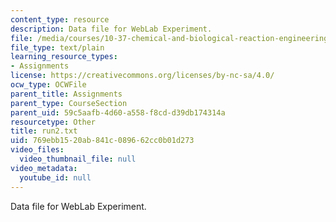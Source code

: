 ```yaml
---
content_type: resource
description: Data file for WebLab Experiment.
file: /media/courses/10-37-chemical-and-biological-reaction-engineering-spring-2007/769ebb1520ab841c089662cc0b01d273_run2.txt
file_type: text/plain
learning_resource_types:
- Assignments
license: https://creativecommons.org/licenses/by-nc-sa/4.0/
ocw_type: OCWFile
parent_title: Assignments
parent_type: CourseSection
parent_uid: 59c5aafb-4d60-a558-f8cd-d39db174314a
resourcetype: Other
title: run2.txt
uid: 769ebb15-20ab-841c-0896-62cc0b01d273
video_files:
  video_thumbnail_file: null
video_metadata:
  youtube_id: null
---
```

Data file for WebLab Experiment.